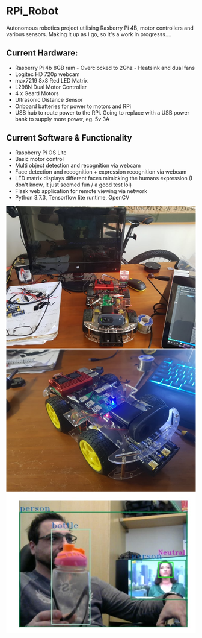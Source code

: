 # RPi_Robot #
Autonomous robotics project utilising Rasberry Pi 4B, motor controllers and various sensors.
Making it up as I go, so it's a work in progresss....

## Current Hardware: ##
* Rasberry Pi 4b 8GB ram - Overclocked to 2Ghz - Heatsink and dual fans
* Logitec HD 720p webcam
* max7219 8x8 Red LED Matrix
* L298N Dual Motor Controller
* 4 x Geard Motors
* Ultrasonic Distance Sensor
* Onboard batteries for power to motors and RPi
* USB hub to route power to the RPi. Going to replace with a USB power bank to supply more power, eg. 5v 3A

## Current Software & Functionality ##
* Raspberry Pi OS Lite
* Basic motor control
* Multi object detection and recognition via webcam
* Face detection and recognition + expression recognition via webcam
* LED matrix displays different faces mimicking the humans expression (I don't know, it just seemed fun / a good test lol)
* Flask web application for remote viewing via network
* Python 3.7.3, Tensorflow lite runtime, OpenCV

![Robo](https://github.com/systemvaz/RPi_Robot/blob/master/Robot/lib/img/robo.jpg)
![Robo](https://github.com/systemvaz/RPi_Robot/blob/master/Robot/lib/img/robo2.jpg)
![Robo](https://github.com/systemvaz/RPi_Robot/blob/master/Robot/lib/img/vision-test.jpg)
